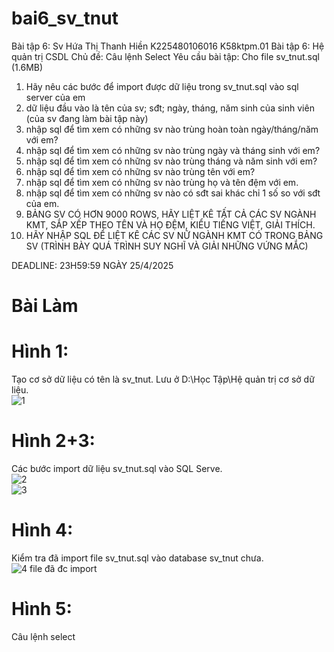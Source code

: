 # bai6_sv_tnut
Bài tập 6:  Sv Hứa Thị Thanh Hiền K225480106016 K58ktpm.01 
Bài tập 6: Hệ quản trị CSDL
Chủ đề: Câu lệnh Select
Yêu cầu bài tập: 
Cho file sv_tnut.sql (1.6MB)
1. Hãy nêu các bước để import được dữ liệu trong sv_tnut.sql vào sql server của em
2. dữ liệu đầu vào là tên của sv; sđt; ngày, tháng, năm sinh của sinh viên (của sv đang làm bài tập này)
3. nhập sql để tìm xem có những sv nào trùng hoàn toàn ngày/tháng/năm với em?
4. nhập sql để tìm xem có những sv nào trùng ngày và tháng sinh với em?
5. nhập sql để tìm xem có những sv nào trùng tháng và năm sinh với em?
6. nhập sql để tìm xem có những sv nào trùng tên với em?
7. nhập sql để tìm xem có những sv nào trùng họ và tên đệm với em.
8. nhập sql để tìm xem có những sv nào có sđt sai khác chỉ 1 số so với sđt của em.
9. BẢNG SV CÓ HƠN 9000 ROWS, HÃY LIỆT KÊ TẤT CẢ CÁC SV NGÀNH KMT, SẮP XẾP THEO TÊN VÀ HỌ ĐỆM, KIỂU TIẾNG  VIỆT, GIẢI THÍCH.
10. HÃY NHẬP SQL ĐỂ LIỆT KÊ CÁC SV NỮ NGÀNH KMT CÓ TRONG BẢNG SV (TRÌNH BÀY QUÁ TRÌNH SUY NGHĨ VÀ GIẢI NHỮNG VỨNG MẮC)

DEADLINE: 23H59:59 NGÀY 25/4/2025  
# Bài Làm  
# Hình 1:  
Tạo cơ sở dữ liệu có tên là sv_tnut. Lưu ở D:\Học Tập\Hệ quản trị cơ sở dữ liệu.  
![1](https://github.com/user-attachments/assets/fba6d8f8-ba8c-4e27-8e3b-49ac98ded6a6)  

# Hình 2+3:  
Các bước import dữ liệu sv_tnut.sql vào SQL Serve.  
![2](https://github.com/user-attachments/assets/71f9ae4a-c1cb-4c0d-b877-a8db46986bef)  
![3](https://github.com/user-attachments/assets/1bbae965-9f7e-4ddc-9738-c30f2533e06a)  

# Hình 4:  
Kiểm tra đã import file sv_tnut.sql vào database sv_tnut chưa.  
![4  file đã đc import](https://github.com/user-attachments/assets/cacc36d7-5ba2-4845-8e72-1e7f9da6c03b)  

# Hình 5:  
Câu lệnh select 























